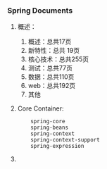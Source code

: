 ### Spring Documents
1. 概述：  
    1. 概述：总共17页
    1. 新特性：总共 19页
    1. 核心技术：总共255页
    1. 测试：总共77页
    1. 数据：总共110页
    1. web：总共192页
    1. 其他
1. Core Container:
    ```text
        spring-core
        spring-beans
        spring-context
        spring-context-support
        spring-expression
    ```

1. 